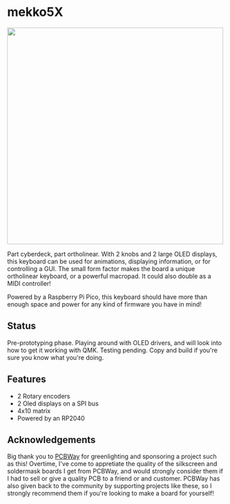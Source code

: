 # mekko5X

<img src="https://raw.githubusercontent.com/ChrisChrisLoLo/mekko5X/blob/main/images/PXL_20221010_015452181.jpg" width="500">

Part cyberdeck, part ortholinear. With 2 knobs and 2 large OLED displays, this keyboard can be used for animations, displaying information, or for controlling a GUI. The small form factor makes the board a unique ortholinear keyboard, or a powerful macropad. It could also double as a MIDI controller!

Powered by a Raspberry Pi Pico, this keyboard should have more than enough space and power for any kind of firmware you have in mind!

## Status
Pre-prototyping phase. Playing around with OLED drivers, and will look into how to get it working with QMK. Testing pending. Copy and build if you're sure you know what you're doing.

## Features
- 2 Rotary encoders
- 2 Oled displays on a SPI bus
- 4x10 matrix
- Powered by an RP2040

## Acknowledgements
Big thank you to [PCBWay](https://www.pcbway.com/) for greenlighting and sponsoring a project such as this! Overtime, I've come to appretiate the quality of the silkscreen and soldermask boards I get from PCBWay, and would strongly consider them if I had to sell or give a quality PCB to a friend or and customer. PCBWay has also given back to the community by supporting projects like these, so I strongly recommend them if you're looking to make a board for yourself!
